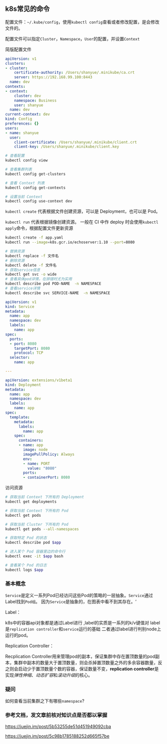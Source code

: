 ## k8s常见的命令

配置文件：`~/.kube/config`，使用`kubectl config`查看或者修改配置，是会修改文件的。

配置文件可以指定`Cluster`，`Namespace`，`User`的配置，并设置`Context`


简版配置文件

```yaml
apiVersion: v1
clusters:
- cluster:
    certificate-authority: /Users/shanyue/.minikube/ca.crt
    server: https://192.168.99.100:8443
  name: dev
contexts:
- context:
    cluster: dev
    namespace: Business
    user: shanyue
  name: dev
current-context: dev
kind: Config
preferences: {}
users:
- name: shanyue
  user:
    client-certificate: /Users/shanyue/.minikube/client.crt
    client-key: /Users/shanyue/.minikube/client.key
```

```sh
# 查看配置
kubectl config view

# 查看集群列表
kubectl config get-clusters

# 查看 Context 列表
kubectl config get-contexts

# 设置当前 Context
kubectl config use-context dev

```

`kubectl create` 代表根据文件创建资源，可以是 Deployment，也可以是 Pod。

`kubectl run` 代表根据镜像创建资源。
一般在 CI 中作 deploy 时会使用`kubectl apply`命令，根据配置文件更新资源

```sh
kubectl create -f app.yaml
kubectl run --image=k8s.gcr.io/echoserver:1.10 --port=8080

# 替换资源
kubectl replace -f 文件名
# 删除资源
kubectl delete -f 文件名
# 获取service信息
kubectl get svc -o wide
# 查看具体pod详情，在排错时尤为实用
kubectl describe pod POD-NAME  -n NAMESPACE
# 查看service详情
kubectl describe svc SERVICE-NAME  -n NAMESPACE

```

```yaml
apiVersion: v1
kind: Service
metadata:
  name: app
  namespace: dev
  labels:
    name: app
spec:
  ports:
  - port: 8080
    targetPort: 8080
    protocol: TCP
  selector:
    name: app

---

apiVersion: extensions/v1beta1
kind: Deployment
metadata:
  name: app
  namespace: dev
  labels:
    name: app
spec:
  template:
    metadata:
      labels:
        name: app
    spec:
      containers:
      - name: app
        image: node
        imagePullPolicy: Always
        env:
        - name: PORT
          value: "8080"
        ports:
        - containerPort: 8080
```

访问资源
```sh
# 获取当前 Context 下所有的 Deployment
kubectl get deployments

# 获取当前 Context 下所有的 Pod
kubectl get pods

# 获取当前 Cluster 下所有的 Pod
kubectl get pods --all-namespaces

# 获取特定 Pod 的状态
kubectl describe pod $app

# 进入某个 Pod 容器里边的命令行
kubectl exec -it $app bash

# 查看某个 Pod 的日志
kubectl logs $app
```

### 基本概念
`Service`是定义一系列Pod已经访问这些Pod的策略的一层抽象。`Service`通过Label找到`Pod组`。
因为`Service`是抽象的，在图表中看不到其存在。‘

Label：

k8s中的容器api对象都是通过Label进行 ,label的实质是一系列的k/v键值对
label是`replication controller`和`service`运行的基础
二者通过label进行判别node上运行的pod。

Replication Controller：

Recplication Controller用来管理pod的副本，保证集群中存在置顶数量的pod副本，集群中副本的数量大于置顶数量，则会杀掉置顶数量之外的多余容器数量，反之则会启动少于置顶数量个数的容器，保证数量不变，**replication controller**是实现*弹性伸缩*、*动态扩容*和*滚动升级*的核心。





### 疑问
如何查看当前集群之下有哪些`namespace`?


### 参考文档，发文章前核对知识点是否都以掌握
https://juejin.im/post/5b53255de51d451949092cba

https://juejin.im/post/5c98b1785188252d665f57be
